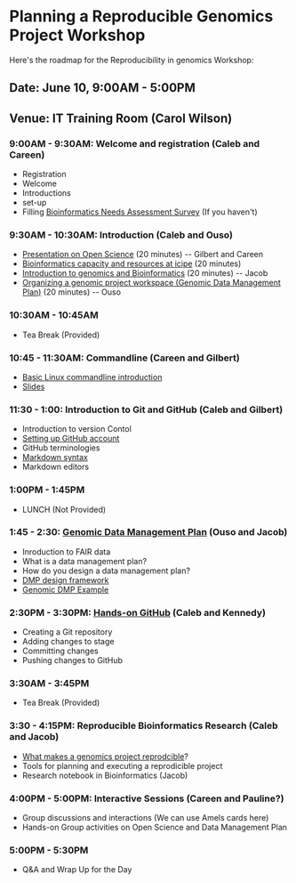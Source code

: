 # Planning a Reproducible Genomics Project Workshop

Here's the roadmap for the Reproducibility in genomics Workshop:

## Date: June 10, 9:00AM - 5:00PM
## Venue: IT Training Room (Carol Wilson)

### 9:00AM - 9:30AM: Welcome and registration (Caleb and Careen)
* Registration
* Welcome
* Introductions
* set-up
* Filling [Bioinformatics Needs Assessment Survey](https://redcap.icipe.org/surveys/?s=9FJNXXNHC7) (If you haven't)

### 9:30AM - 10:30AM: Introduction (Caleb and Ouso)
* [Presentation on Open Science](https://docs.google.com/presentation/d/18ldedgpdM9S1ve_Gw9JRRvXZmssZALXfapOAkvYjCU4/edit?usp=sharing) (20 minutes) -- Gilbert and Careen
* [Bioinformatics capacity and resources at icipe](https://docs.google.com/presentation/d/1vKn_LRcLVkt3ItXj2rDc-4NQOkJKmbUyp6Xj1o6uASg/edit?usp=sharing) (20 minutes)
* [Introduction to genomics and Bioinformatics](https://docs.google.com/presentation/d/1wYX9r9XVak3h7L5qpTscSrgTeT40mzHg6UBlEBk6y54/edit?usp=sharing) (20 minutes) -- Jacob
* [Organizing a genomic project workspace (Genomic Data Management Plan)](https://docs.google.com/presentation/d/1pIqF7T2XhEDpLDuKEYhqYzD1LeMaiF1OSjTQCxm5GXc/edit#slide=id.g593a96f09c_1_131) (20 minutes) -- Ouso

### 10:30AM - 10:45AM
* Tea Break (Provided)

### 10:45 - 11:30AM: Commandline (Careen and Gilbert)
* [Basic Linux commandline introduction](https://github.com/kibet-gilbert/Introduction-to-Linux/blob/master/Introduction%20to%20Linux.md)
* [Slides](https://drive.google.com/open?id=1eCBfNArGsKRg715hvFMCrTU6dmA4Ctu0W39yOCCZPLM)

### 11:30 - 1:00: Introduction to Git and GitHub (Caleb and Gilbert)
* Introduction to version Contol
* [Setting up GitHub account](https://docs.google.com/presentation/d/1kO7dmdKVJ4sqMyRHfJIqi8HgFn8wlDUz7M5zI_0IpkU/edit#slide=id.g3e08b71c2d_1_0)
* GitHub terminologies
* [Markdown syntax](https://github.com/BioinfoNet/IntroductoryMarkdown)
* Markdown editors

### 1:00PM - 1:45PM
* LUNCH (Not Provided)

### 1:45 - 2:30: [Genomic Data Management Plan](https://docs.google.com/presentation/d/1pIqF7T2XhEDpLDuKEYhqYzD1LeMaiF1OSjTQCxm5GXc/edit#slide=id.g593a96f09c_1_131) (Ouso and Jacob)
* Inroduction to FAIR data
* What is a data management plan?
* How do you design a data management plan?
* [DMP design framework](https://www.icpsr.umich.edu/icpsrweb/content/datamanagement/dmp/framework.html)
* [Genomic DMP Example](https://www.multiscalegenomics.eu/MuG/wp-content/uploads/2017/04/D4.2_v1.0.pdf)
### 2:30PM - 3:30PM: [Hands-on GitHub](https://github.com/BioinfoNet/TeachingGit) (Caleb and Kennedy)
* Creating a Git repository
* Adding changes to stage
* Committing changes
* Pushing changes to GitHub

### 3:30AM - 3:45PM
* Tea Break (Provided)

### 3:30 - 4:15PM: Reproducible Bioinformatics Research (Caleb and Jacob)
* [What makes a genomics project reprodcible](https://drive.google.com/open?id=1Ao4AX20BiNeuBJOlk2Fitr_MAjx_jdIv)?
* Tools for planning and executing a reprodicible project
* Research notebook in Bioinformatics (Jacob)

### 4:00PM - 5:00PM: Interactive Sessions (Careen and Pauline?)
* Group discussions and interactions (We can use Amels cards here)
* Hands-on Group activities on Open Science and Data Management Plan

### 5:00PM - 5:30PM
* Q&A and Wrap Up for the Day

